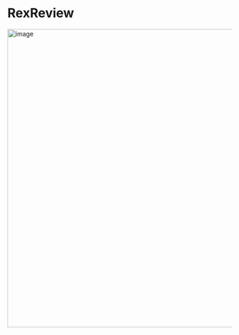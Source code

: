 # RexReview

<img width="668" alt="image" src="https://github.com/shivam-gupta12/RexReview/assets/109721120/ad80f2db-1981-41f2-9c7c-c77b7c2c190e">

